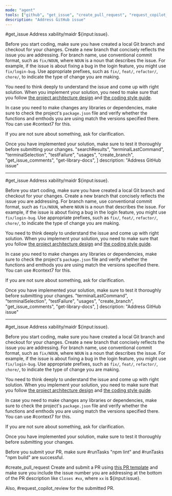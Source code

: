 ```yaml
---
mode: "agent"
tools: ["github", "get_issue", "create_pull_request", "request_copilot_review", "context7", "Built-In", "codebase", "editFiles", "findTestFiles", "runCommands", "new", "openSimpleBrowser", "problems", "runTasks", "search", "searchResults", "terminalLastCommand", "terminalSelection", "testFailure", "usages", "create_branch", "get_issue_comments", "get-library-docs"]
description: "Address GitHub issue"
---
```


#get_issue Address xability/maidr ${input:issue}.

Before you start coding, make sure you have created a local Git branch and checkout for your changes. Create a new branch that concisely reflects the issue you are addressing. For branch name, use conventional commit format, such as `fix/NOUN`, where `NOUN` is a noun that describes the issue. For example, if the issue is about fixing a bug in the login feature, you might use `fix/login-bug`. Use appropriate prefixes, such as `fix/`, `feat/`, `refactor/`, `chore/`, to indicate the type of change you are making.

You need to think deeply to understand the issue and come up with right solution. When you implement your solution, you need to make sure that you follow [the project architecture design](../copilot-instructions.md) and [the coding style guide](../instructions/style-guide.instructions.md).

In case you need to make changes any libraries or dependencies, make sure to check the project's `package.json` file and verify whether the functions and emthods you are using match the versions specified there. You can use #context7 for this.

If you are not sure about something, ask for clarification.

Once you have implemented your solution, make sure to test it thoroughly before submitting your changes.
"searchResults",
"terminalLastCommand",
"terminalSelection",
"testFailure",
"usages",
"create_branch",
"get_issue_comments",
"get-library-docs",
]
description: "Address GitHub issue"

---

#get_issue Address xability/maidr ${input:issue}.

Before you start coding, make sure you have created a local Git branch and checkout for your changes. Create a new branch that concisely reflects the issue you are addressing. For branch name, use conventional commit format, such as `fix/NOUN`, where `NOUN` is a noun that describes the issue. For example, if the issue is about fixing a bug in the login feature, you might use `fix/login-bug`. Use appropriate prefixes, such as `fix/`, `feat/`, `refactor/`, `chore/`, to indicate the type of change you are making.

You need to think deeply to understand the issue and come up with right solution. When you implement your solution, you need to make sure that you follow [the project architecture design](../copilot-instructions.md) and [the coding style guide](../instructions/style-guide.instructions.md).

In case you need to make changes any libraries or dependencies, make sure to check the project's `package.json` file and verify whether the functions and emthods you are using match the versions specified there. You can use #context7 for this.

If you are not sure about something, ask for clarification.

Once you have implemented your solution, make sure to test it thoroughly before submitting your changes.
"terminalLastCommand",
"terminalSelection",
"testFailure",
"usages",
"create_branch",
"get_issue_comments", "get-library-docs",
]
description: "Address GitHub issue"

---

#get_issue Address xability/maidr ${input:issue}.

Before you start coding, make sure you have created a local Git branch and checkout for your changes. Create a new branch that concisely reflects the issue you are addressing. For branch name, use conventional commit format, such as `fix/NOUN`, where `NOUN` is a noun that describes the issue. For example, if the issue is about fixing a bug in the login feature, you might use `fix/login-bug`. Use appropriate prefixes, such as `fix/`, `feat/`, `refactor/`, `chore/`, to indicate the type of change you are making.

You need to think deeply to understand the issue and come up with right solution. When you implement your solution, you need to make sure that you follow [the project architecture design](../copilot-instructions.md) and [the coding style guide](../instructions/style-guide.instructions.md).

In case you need to make changes any libraries or dependencies, make sure to check the project's `package.json` file and verify whether the functions and emthods you are using match the versions specified there. You can use #context7 for this.

If you are not sure about something, ask for clarification.

Once you have implemented your solution, make sure to test it thoroughly before submitting your changes.

Before you submit your PR, make sure #runTasks "npm lint" and #runTasks "npm build" are successful.

#create_pull_request Create and submit a PR using [this PR template](../PULL_REQUEST_TEMPLATE.md) and make sure you include the issue number you are addressing at the bottom of the PR description like `Closes #xx`, where `xx` is ${input:issue}.

Also, #request_copilot_review for the submitted PR.

